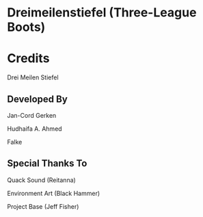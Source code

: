# Dreimeilenstiefel (Three-League Boots)

# Credits

Drei Meilen Stiefel

## Developed By

Jan-Cord Gerken

Hudhaifa A. Ahmed

Falke

## Special Thanks To

Quack Sound (Reitanna)

Environment Art (Black Hammer)

Project Base (Jeff Fisher)
